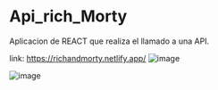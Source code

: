 # Api_rich_Morty
Aplicacion de REACT que realiza el llamado a  una API.

link: 
https://richandmorty.netlify.app/
![image](https://github.com/Jaime-U-Lopez/Api_rich_Morty/assets/50783391/cf85459a-1f3b-4025-9303-8bdcc45db34c)

![image](https://github.com/Jaime-U-Lopez/Api_rich_Morty/assets/50783391/560d9190-28d4-48a3-aff1-f1a83337224a)

